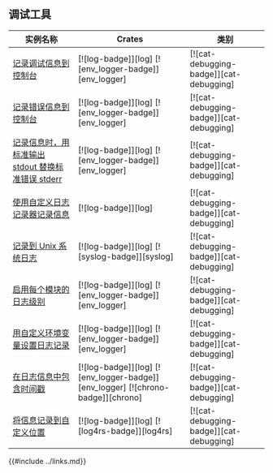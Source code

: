 ## 调试工具

<!--
> [development_tools/debugging.md](https://github.com/rust-lang-nursery/rust-cookbook/blob/master/src/development_tools/debugging.md)
> <br />
> commit 97dabe59ae705bf6a2aaebbcd1d189ec2a83f98b - 2018.07.11
-->

| 实例名称 | Crates | 类别 |
|--------|--------|------------|
| [记录调试信息到控制台][ex-log-debug] | [![log-badge]][log] [![env_logger-badge]][env_logger] | [![cat-debugging-badge]][cat-debugging] |
| [记录错误信息到控制台][ex-log-error] | [![log-badge]][log] [![env_logger-badge]][env_logger] | [![cat-debugging-badge]][cat-debugging] |
| [记录信息时，用标准输出 stdout 替换标准错误 stderr][ex-log-stdout] | [![log-badge]][log] [![env_logger-badge]][env_logger] | [![cat-debugging-badge]][cat-debugging] |
| [使用自定义日志记录器记录信息][ex-log-custom-logger] | [![log-badge]][log] | [![cat-debugging-badge]][cat-debugging] |
| [记录到 Unix 系统日志][ex-log-syslog] | [![log-badge]][log] [![syslog-badge]][syslog] | [![cat-debugging-badge]][cat-debugging] |
| [启用每个模块的日志级别][ex-log-mod] | [![log-badge]][log] [![env_logger-badge]][env_logger] | [![cat-debugging-badge]][cat-debugging] |
| [用自定义环境变量设置日志记录][ex-log-env-variable] | [![log-badge]][log] [![env_logger-badge]][env_logger] | [![cat-debugging-badge]][cat-debugging] |
| [在日志信息中包含时间戳][ex-log-timestamp] | [![log-badge]][log] [![env_logger-badge]][env_logger] [![chrono-badge]][chrono] | [![cat-debugging-badge]][cat-debugging] |
| [将信息记录到自定义位置][ex-log-custom] | [![log-badge]][log] [![log4rs-badge]][log4rs] | [![cat-debugging-badge]][cat-debugging] |

[ex-log-debug]: development_tools/debugging/log.md#记录调试信息到控制台
[ex-log-error]: development_tools/debugging/log.md#记录错误消息到控制台
[ex-log-stdout]: development_tools/debugging/log.md#记录信息时用标准输出-stdout-替换标准错误-stderr
[ex-log-custom-logger]:  development_tools/debugging/log.md#使用自定义日志记录器记录信息
[ex-log-syslog]: development_tools/debugging/log.md#记录到-unix-系统日志
[ex-log-mod]: development_tools/debugging/config_log.md#启用每个模块的日志级别
[ex-log-env-variable]: development_tools/debugging/config_log.md#用自定义环境变量设置日志记录
[ex-log-timestamp]: development_tools/debugging/config_log.md#在日志信息中包含时间戳
[ex-log-custom]: development_tools/debugging/config_log.md#将信息记录到自定义位置

{{#include ../links.md}}
